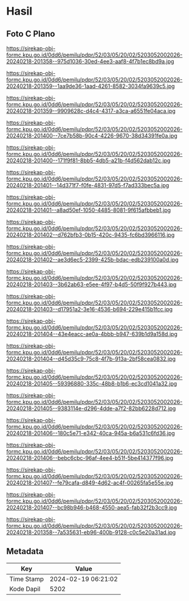 # Hasil

## Foto C Plano

https://sirekap-obj-formc.kpu.go.id/0dd6/pemilu/pdpr/52/03/05/20/02/5203052002026-20240218-201358--975d1036-30ed-4ee3-aaf8-4f7b1ec8bd9a.jpg

https://sirekap-obj-formc.kpu.go.id/0dd6/pemilu/pdpr/52/03/05/20/02/5203052002026-20240218-201359--1aa9de36-1aad-4261-8582-3034fa9639c5.jpg

https://sirekap-obj-formc.kpu.go.id/0dd6/pemilu/pdpr/52/03/05/20/02/5203052002026-20240218-201359--9909628c-d4c4-4317-a3ca-a6551fe04aca.jpg

https://sirekap-obj-formc.kpu.go.id/0dd6/pemilu/pdpr/52/03/05/20/02/5203052002026-20240218-201400--7ce7b58b-90c4-4226-9670-38d34391fe0a.jpg

https://sirekap-obj-formc.kpu.go.id/0dd6/pemilu/pdpr/52/03/05/20/02/5203052002026-20240218-201400--171f9f81-8bb5-4db5-a21b-f4d562dab12c.jpg

https://sirekap-obj-formc.kpu.go.id/0dd6/pemilu/pdpr/52/03/05/20/02/5203052002026-20240218-201401--14d371f7-f0fe-4831-97d5-f7ad333bec5a.jpg

https://sirekap-obj-formc.kpu.go.id/0dd6/pemilu/pdpr/52/03/05/20/02/5203052002026-20240218-201401--a8ad50ef-1050-4485-8081-9f615afbbeb1.jpg

https://sirekap-obj-formc.kpu.go.id/0dd6/pemilu/pdpr/52/03/05/20/02/5203052002026-20240218-201402--d762bfb3-0b15-420c-9435-fc6bd3966116.jpg

https://sirekap-obj-formc.kpu.go.id/0dd6/pemilu/pdpr/52/03/05/20/02/5203052002026-20240218-201402--ae3d6ec5-2399-425b-bdac-edb239100a0d.jpg

https://sirekap-obj-formc.kpu.go.id/0dd6/pemilu/pdpr/52/03/05/20/02/5203052002026-20240218-201403--3b62ab63-e5ee-4f97-b4d5-50f9f927b443.jpg

https://sirekap-obj-formc.kpu.go.id/0dd6/pemilu/pdpr/52/03/05/20/02/5203052002026-20240218-201403--d17951a2-3e16-4536-b694-229e415b1fcc.jpg

https://sirekap-obj-formc.kpu.go.id/0dd6/pemilu/pdpr/52/03/05/20/02/5203052002026-20240218-201404--43e4eacc-ae0a-4bbb-b947-639b1d9a158d.jpg

https://sirekap-obj-formc.kpu.go.id/0dd6/pemilu/pdpr/52/03/05/20/02/5203052002026-20240218-201404--d45d35c9-75c8-4f7b-913a-2bf58cea0832.jpg

https://sirekap-obj-formc.kpu.go.id/0dd6/pemilu/pdpr/52/03/05/20/02/5203052002026-20240218-201405--59396880-335c-48b8-b1b6-ec3cd1041a32.jpg

https://sirekap-obj-formc.kpu.go.id/0dd6/pemilu/pdpr/52/03/05/20/02/5203052002026-20240218-201405--9383114e-d296-4dde-a7f2-82bb6228d712.jpg

https://sirekap-obj-formc.kpu.go.id/0dd6/pemilu/pdpr/52/03/05/20/02/5203052002026-20240218-201406--180c5e71-e342-40ca-945a-b6a531c6fd36.jpg

https://sirekap-obj-formc.kpu.go.id/0dd6/pemilu/pdpr/52/03/05/20/02/5203052002026-20240218-201406--bebc6cbc-96af-4ee4-b51f-5be414377f96.jpg

https://sirekap-obj-formc.kpu.go.id/0dd6/pemilu/pdpr/52/03/05/20/02/5203052002026-20240218-201407--fe79cafa-d849-4d62-ac4f-00265fa5e55e.jpg

https://sirekap-obj-formc.kpu.go.id/0dd6/pemilu/pdpr/52/03/05/20/02/5203052002026-20240218-201407--bc98b946-b468-4550-aea5-fab32f2b3cc9.jpg

https://sirekap-obj-formc.kpu.go.id/0dd6/pemilu/pdpr/52/03/05/20/02/5203052002026-20240218-201358--7a535631-eb96-400b-9128-c0c5e20a31ad.jpg


## Metadata

| Key        | Value               |
| ---------- | ------------------- |
| Time Stamp | 2024-02-19 06:21:02 |
| Kode Dapil | 5202                |



